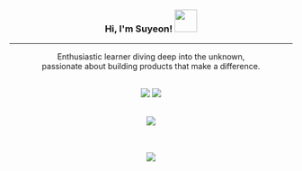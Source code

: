 <div align="center">
  
### Hi, I'm Suyeon! <img width='40' src='https://suyeon-bucket.s3.ap-northeast-2.amazonaws.com/suyeon.gif'/>

</div>

---

<div align="center">
Enthusiastic learner diving deep into the unknown, <br>
passionate about building products that make a difference.

<br>
<br>

<a href="https://suyeon-dev.tistory.com"><img src="https://img.shields.io/badge/Tech Blog-22D172?style=badge&logo=dwavesystems&logoColor=white"/></a>  <a href="mailto:choilynne.dev@gmail.com"><img src="https://img.shields.io/badge/Gmail-FF5544?style=flat&logo=Gmail&logoColor=white&link=mailto:choilynne.dev@gmail.com" /></a>

<br>

<img src="https://skillicons.dev/icons?i=js,ts,react,nextjs,tailwind,styledcomponents,sass,git,vscode,nodejs,mysql,aws&perline=6"/>

<br>
<br>
<br>

<a href="https://hits.seeyoufarm.com"><img src="https://hits.seeyoufarm.com/api/count/incr/badge.svg?url=https%3A%2F%2Fgithub.com%2Fsuyeon-dev&count_bg=%23000000&title_bg=%23555555&icon=github.svg&icon_color=%23E7E7E7&title=hits&edge_flat=false"/></a>

</div>
